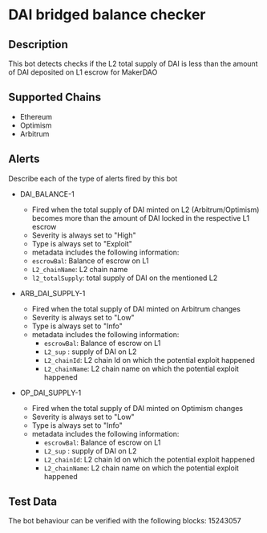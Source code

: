 # DAI bridged balance checker

## Description

This bot detects checks if the L2 total supply of DAI is less than the amount of DAI deposited on L1 escrow for MakerDAO

## Supported Chains

- Ethereum
- Optimism
- Arbitrum

## Alerts

Describe each of the type of alerts fired by this bot

- DAI_BALANCE-1
  - Fired when the total supply of DAI minted on L2 (Arbitrum/Optimism) becomes more than the amount of DAI locked in the respective L1 escrow
  - Severity is always set to "High" 
  - Type is always set to "Exploit" 
  - metadata includes the following information:
  - `escrowBal`: Balance of escrow on L1
  - `L2_chainName`: L2 chain name
  - `l2_totalSupply`: total supply of DAI on the mentioned L2


- ARB_DAI_SUPPLY-1
  - Fired when the total supply of DAI minted on Arbitrum changes
  - Severity is always set to "Low" 
  - Type is always set to "Info" 
  - metadata includes the following information:
    - `escrowBal`: Balance of escrow on L1
    - `L2_sup` : supply of DAI on L2
    - `L2_chainId`: L2 chain Id on which the potential exploit happened
    - `L2_chainName`: L2 chain name on which the potential exploit happened
  
  
- OP_DAI_SUPPLY-1
  - Fired when the total supply of DAI minted on Optimism changes
  - Severity is always set to "Low" 
  - Type is always set to "Info" 
  - metadata includes the following information:
    - `escrowBal`: Balance of escrow on L1
    - `L2_sup` : supply of DAI on L2
    - `L2_chainId`: L2 chain Id on which the potential exploit happened
    - `L2_chainName`: L2 chain name on which the potential exploit happened

## Test Data

The bot behaviour can be verified with the following blocks:
15243057